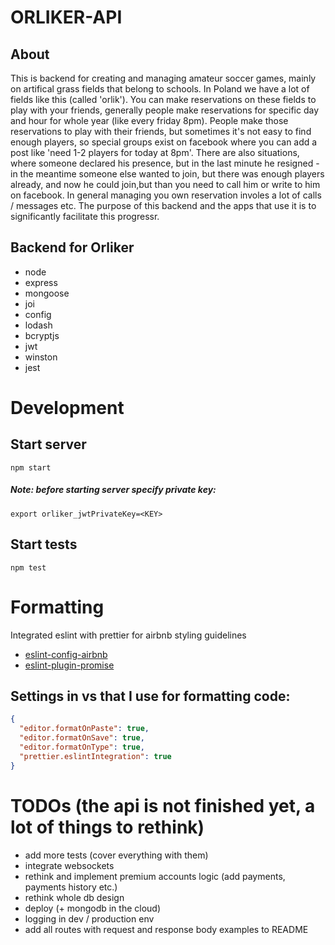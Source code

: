 # ORLIKER-API

## About
This is backend for creating and managing amateur soccer games, mainly on artifical grass fields that belong to schools. In Poland we have a lot of fields like this (called 'orlik'). You can make reservations on these fields to play with your friends, generally people make reservations for specific day and hour for whole year (like every friday 8pm). People make those reservations to play with their friends, but sometimes it's not easy to find enough players, so special groups exist on facebook where you can add a post like 'need 1-2 players for today at 8pm'. There are also situations, where someone declared his presence, but in the last minute he resigned - in the meantime someone else wanted to join, but there was enough players already, and now he could join,but than you need to call him or write to him on facebook. In general managing you own reservation involes a lot of calls / messages etc. The purpose of this backend and the apps that use it is to significantly facilitate this progressr.

## Backend for Orliker
- node
- express
- mongoose
- joi
- config
- lodash
- bcryptjs
- jwt
- winston
- jest

# Development
## Start server

`npm start`

##### Note: before starting server specify private key:

`export orliker_jwtPrivateKey=<KEY>`

## Start tests

`npm test`


# Formatting
Integrated eslint with prettier for airbnb styling guidelines
- [eslint-config-airbnb](https://github.com/airbnb/javascript)
- [eslint-plugin-promise](https://github.com/xjamundx/eslint-plugin-promise#readme)

## Settings in vs that I use for formatting code:

``` json
{
  "editor.formatOnPaste": true,
  "editor.formatOnSave": true,
  "editor.formatOnType": true,
  "prettier.eslintIntegration": true
}
```
# TODOs (the api is not finished yet, a lot of things to rethink)
- add more tests (cover everything with them)
- integrate websockets
- rethink and implement premium accounts logic (add payments, payments history etc.)
- rethink whole db design
- deploy (+ mongodb in the cloud)
- logging in dev / production env
- add all routes with request and response body examples to README